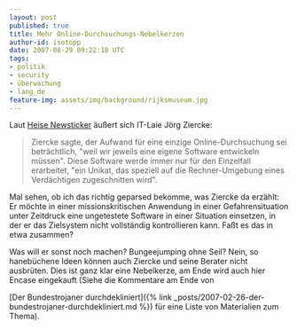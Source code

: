 ```yaml
---
layout: post
published: true
title: Mehr Online-Durchsuchungs-Nebelkerzen
author-id: isotopp
date: 2007-08-29 09:22:18 UTC
tags:
- politik
- security
- überwachung
- lang_de
feature-img: assets/img/background/rijksmuseum.jpg
---
```

Laut 
[Heise Newsticker](http://www.heise.de/newsticker/meldung/95073) äußert sich IT-Laie Jörg Ziercke: 

> Ziercke sagte, der Aufwand für eine einzige Online-Durchsuchung sei
> beträchtlich, "weil wir jeweils eine eigene Software entwickeln müssen".
> Diese Software werde immer nur für den Einzelfall erarbeitet, "ein Unikat,
> das speziell auf die Rechner-Umgebung eines Verdächtigen zugeschnitten
> wird".

Mal sehen, ob ich das richtig geparsed bekomme, was Ziercke da erzählt: Er
möchte in einer missionskritischen Anwendung in einer Gefahrensituation
unter Zeitdruck eine ungetestete Software in einer Situation einsetzen, in
der er das Zielsystem nicht vollständig kontrollieren kann. Faßt es das in
etwa zusammen?

Was will er sonst noch machen? Bungeejumping ohne Seil? Nein, so hanebüchene
Ideen können auch Ziercke und seine Berater nicht ausbrüten. Dies ist ganz
klar eine Nebelkerze, am Ende wird auch hier Encase eingekauft (Siehe die
Kommentare am Ende von

[Der Bundestrojaner durchdekliniert]({% link _posts/2007-02-26-der-bundestrojaner-durchdekliniert.md %})
für eine Liste von Materialien zum Thema).
